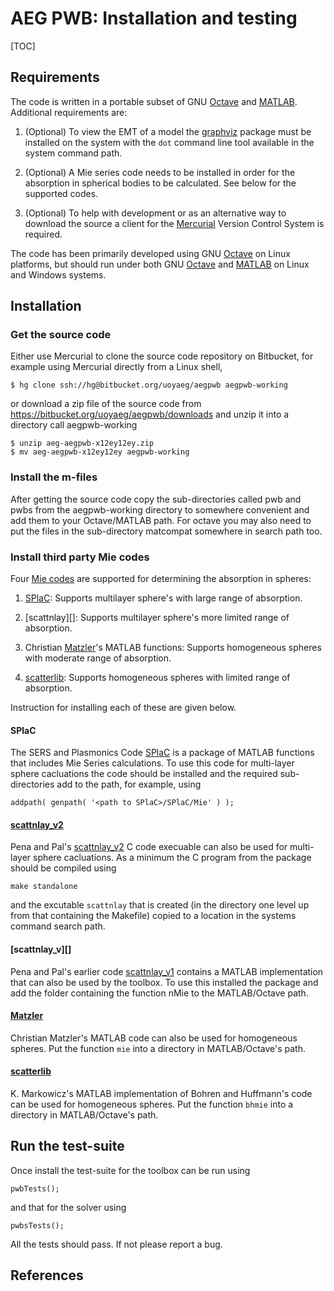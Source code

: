 # AEG PWB: Installation and testing

[TOC]

## Requirements

The code is written in a portable subset of GNU [Octave][] and [MATLAB][]. 
Additional requirements are:

1. (Optional) To view the EMT of a model the [graphviz][] package must be
   installed on the system with the `dot` command line tool available in the
   system command path.

2. (Optional) A Mie series code needs to be installed in order for the absorption
   in spherical bodies to be calculated. See below for the supported codes.

3. (Optional) To help with development or as an alternative way to download the 
   source a client for the [Mercurial][] Version Control System is required.

The code has been primarily developed using GNU [Octave][] on Linux platforms, 
but should run under both GNU [Octave][] and [MATLAB][] on Linux and Windows 
systems.

## Installation

### Get the source code

Either use Mercurial to clone the source code repository on Bitbucket, for 
example using Mercurial directly from a Linux shell,

    $ hg clone ssh://hg@bitbucket.org/uoyaeg/aegpwb aegpwb-working

or download a zip file of the source code from 
https://bitbucket.org/uoyaeg/aegpwb/downloads and unzip it into a directory call 
aegpwb-working

    $ unzip aeg-aegpwb-x12ey12ey.zip
    $ mv aeg-aegpwb-x12ey12ey aegpwb-working

### Install the m-files

After getting the source code copy the sub-directories called pwb and pwbs from 
the aegpwb-working directory to somewhere convenient and add them to your 
Octave/MATLAB path. For octave you may also need to put the files in the 
sub-directory matcompat somewhere in search path too.

### Install third party Mie codes

Four [Mie codes][] are supported for determining the absorption in spheres:

1. [SPlaC][]: Supports multilayer sphere's with large range of absorption.

2. [scattnlay][]: Supports multilayer sphere's more limited range of absorption.

3. Christian [Matzler][]'s MATLAB functions: Supports homogeneous spheres 
   with moderate range of absorption.

4. [scatterlib][]: Supports homogeneous spheres with limited range of absorption. 

Instruction for installing each of these are given below.

#### SPlaC

The SERS and Plasmonics Code [SPlaC][] is a package of MATLAB functions that
includes Mie Series calculations. To use this code for multi-layer sphere 
cacluations the code should be installed and the required sub-directories 
add to the path, for example, using

    addpath( genpath( '<path to SPlaC>/SPlaC/Mie' ) );

#### [scattnlay_v2][]

Pena and Pal's [scattnlay_v2][] C code execuable can also be used for multi-layer sphere 
cacluations. As a minimum the C program from the package should be compiled using

    make standalone

and the excutable `scattnlay` that is created (in the directory one level up from that
containing the Makefile) copied to a location in the systems command search path.

#### [scattnlay_v][]

Pena and Pal's earlier code [scattnlay_v1][] contains a MATLAB implementation that can 
also be used by the toolbox. To use this installed the package and add the folder 
containing the function nMie to the MATLAB/Octave path.

#### [Matzler][]

Christian Matzler's MATLAB code can also be used for homogeneous spheres. 
Put the function `mie` into a directory in MATLAB/Octave's path.

#### [scatterlib][]

K. Markowicz's MATLAB implementation of Bohren and Huffmann's code can be used
for homogeneous spheres. Put the function `bhmie` into a directory in MATLAB/Octave's
path.

## Run the test-suite

Once install the test-suite for the toolbox can be run using

    pwbTests();

and that for the solver using

    pwbsTests();
    
All the tests should pass. If not please report a bug.

## References

[graphviz]: http://www.graphviz.org
[Octave]: http://www.gnu.org/software/octave
[MATLAB]: http://www.mathworks.co.uk/products/matlab
[Mercurial]: https://www.mercurial-scm.org/
[Mie codes]: https://en.wikipedia.org/wiki/Codes_for_electromagnetic_scattering_by_spheres
[SPlaC]: http://www.victoria.ac.nz/scps/research/research-groups/raman-lab/numerical-tools/sers-and-plasmonics-codes
[scattnlay_v1]: http://cpc.cs.qub.ac.uk/cpc/cgi-bin/showversions.pl/?catid=AEEY&usertype=toolbar&deliverytype=view.
[scattnlay_v2]: https://github.com/ovidiopr/scattnlay
[Matzler]: http://www.iap.unibe.ch/publications/download/2004-02
[scatterlib]: https://code.google.com/archive/p/scatterlib/
